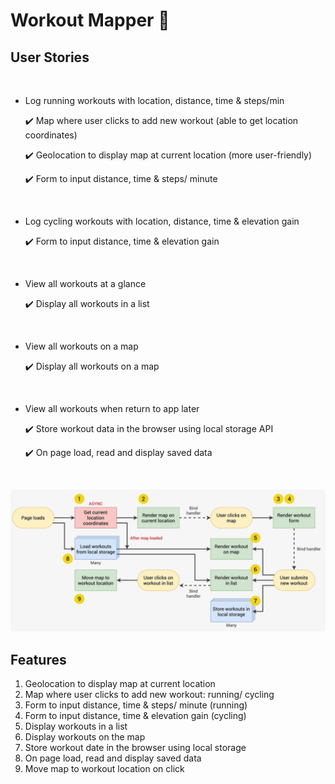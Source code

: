 # Workout Mapper 📍

## User Stories

<br>

- Log running workouts with location, distance, time & steps/min

  ✔️ Map where user clicks to add new workout (able to get location coordinates)

  ✔️ Geolocation to display map at current location (more user-friendly)

  ✔️ Form to input distance, time & steps/ minute

<br>

- Log cycling workouts with location, distance, time & elevation gain

  ✔️ Form to input distance, time & elevation gain

<br>

- View all workouts at a glance

  ✔️ Display all workouts in a list

<br>

- View all workouts on a map

  ✔️ Display all workouts on a map

<br>

- View all workouts when return to app later

  ✔️ Store workout data in the browser using local storage API

  ✔️ On page load, read and display saved data

<br>

![Workout mapper flowchart](assets/workout-mapper-flowchart.png)

## Features

1. Geolocation to display map at current location
2. Map where user clicks to add new workout: running/ cycling
3. Form to input distance, time & steps/ minute (running)
4. Form to input distance, time & elevation gain (cycling)
5. Display workouts in a list
6. Display workouts on the map
7. Store workout date in the browser using local storage
8. On page load, read and display saved data
9. Move map to workout location on click
